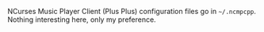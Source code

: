 NCurses Music Player Client (Plus Plus) configuration files go in `~/.ncmpcpp`. Nothing interesting here, only my preference. 
